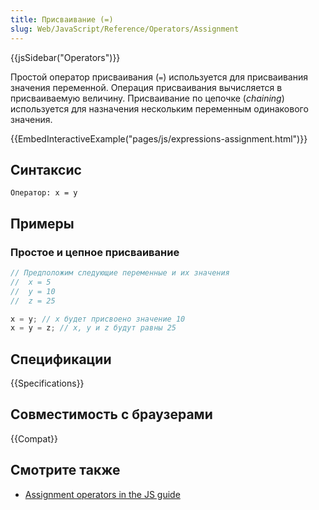 ```yaml
---
title: Присваивание (=)
slug: Web/JavaScript/Reference/Operators/Assignment
---
```


{{jsSidebar("Operators")}}

Простой оператор присваивания (`=`) используется для присваивания значения переменной. Операция присваивания вычисляется в присваиваемую величину. Присваивание по цепочке (_chaining_) используется для назначения нескольким переменным одинакового значения.

{{EmbedInteractiveExample("pages/js/expressions-assignment.html")}}

## Синтаксис

```
Оператор: x = y
```

## Примеры

### Простое и цепное присваивание

```js
// Предположим следующие переменные и их значения
//  x = 5
//  y = 10
//  z = 25

x = y; // x будет присвоено значение 10
x = y = z; // x, y и z будут равны 25
```

## Спецификации

{{Specifications}}

## Совместимость с браузерами

{{Compat}}

## Смотрите также

- [Assignment operators in the JS guide](/ru/docs/Web/JavaScript/Guide/Expressions_and_Operators#Assignment)

